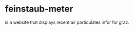 feinstaub-meter
===============

is a website that displays recent air particulates infor for graz.
